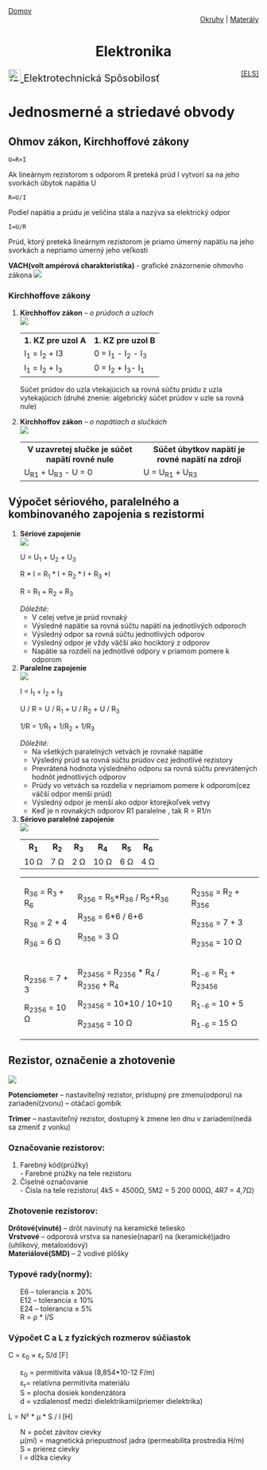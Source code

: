 <div align="center">
    <div align="left">
        <a href="/README.md">Domov</a>
    </div>
    <div align="right">
        <a href="../OKRUHY.md#Elektrotechnické-predmety">Okruhy</a>
        |
        <a href=".">Materály</a>
    </div>

# Elektronika
</div>


<div style="display: flex; justify-content: space-between;">
    <span style="font-size: 20px;">
        <a href= "/TCOZ/ELK/ELS/ELEKTOTECHICKA_SPOSOBILOST.md">
            <img src="https://www.svgrepo.com/show/509554/caution-electricity.svg" width="25" alt="[ELS]">
        </a>
        Elektrotechnická Spôsobilosť
    </span>
    <span><a href= "/TCOZ/ELK/ELS/ELEKTOTECHICKA_SPOSOBILOST.md">[ELS]</a></span>
</div>

# Jednosmerné a striedavé obvody

## Ohmov zákon, Kirchhoffové zákony
```
U=R×I
```
Ak lineárnym rezistorom s odporom R preteká prúd I vytvorí sa na jeho svorkách úbytok napätia U
```
R=U/I
```
Podiel napätia a prúdu je veličina stála a nazýva sa elektrický odpor
```
I=U/R
```
Prúd, ktorý preteká lineárnym rezistorom je priamo úmerný napätiu na jeho svorkách a nepriamo úmerný jeho veľkosti

**VACH(volt ampérová charakteristika)** -  grafické znázornenie ohmovho zákona
<img src='./img/g1.png'>

### Kirchhoffove zákony
<ol>
    <li>
        <b>Kirchhoffov zákon</b><i> – o prúdoch a uzloch</i><br>
        <img src='./img/sch1.png'>
        <table>
          <tr>
            <th>1. KZ pre uzol A</th>
            <th>1. KZ pre uzol B</th>
          </tr>
          <tr>
            <td>I<sub>1</sub> = I<sub>2</sub> + I</sub>3</td>
            <td>0 = I<sub>1</sub> - I<sub>2</sub> - I<sub>3</sub></td>
          </tr>
          <tr>
            <td>I<sub>1</sub> = I<sub>2</sub> + I<sub>3</sub></td>
            <td>0 = I<sub>2</sub> + I<sub>3</sub>- I<sub>1</sub></td>
          </tr>
        </table>
        <p>Súčet prúdov do uzla vtekajúcich sa rovná súčtu prúdu z uzla vytekajúcich (druhé znenie: algebrický súčet prúdov v uzle sa rovná nule)</p>
    </li><li>
        <b>Kirchhoffov zákon</b><i> – o napätiach a slučkách</i><br>
        <img src='./img/sch2.png'>
        <table>
          <tr>
            <th>V uzavretej slučke je súčet napätí rovné nule</th>
            <th>Súčet úbytkov napätí je rovné napätí na zdroji</th>
          </tr>
          <tr>
            <td>U<sub>R1</sub> + U<sub>R3</sub> - U = 0</td>
            <td>U = U<sub>R1</sub> + U<sub>R3</sub></td>
          </tr>
        </table>
    </li>
</ol>

## Výpočet sériového, paralelného a kombinovaného zapojenia s rezistormi 
<ol>
    <li>
        <b>Sériové zapojenie</b><br>
        <img src='./img/sch3.png'>
        <p>U = U<sub>1</sub> + U<sub>2</sub> + U<sub>3</sub></p>
        <p>R * I = R<sub>1</sub> * I + R<sub>2</sub> * I + R<sub>3</sub> *I</p>
        <p>R = R<sub>1</sub> + R<sub>2</sub> + R<sub>3</sub></p>
        <i>Dôležité: </i>
        <ul>
            <li>
                V celej vetve je prúd rovnaký
            </li><li>
                Výsledné napätie sa rovná súčtu napätí na jednotlivých odporoch
            </li><li>
                Výsledný odpor sa rovná súčtu jednotlivých odporov
            </li><li>
                Výsledný odpor je vždy väčší ako hociktorý z odporov
            </li><li>
                Napätie sa rozdelí na jednotlivé odpory v priamom pomere k odporom
            </li>
        </ul>
    </li><li>
        <b>Paralelne zapojenie</b><br>
        <img src='./img/sch4.png'>
        <p>I = I<sub>1</sub> + I<sub>2</sub> + I<sub>3</sub></p>
        <p>U / R = U / R<sub>1</sub> + U / R<sub>2</sub> + U / R<sub>3</sub></p>
        <p>1/R = 1/R<sub>1</sub> + 1/R<sub>2</sub> + 1/R<sub>3</sub></p>
        <i>Dôležité: </i>
        <ul>
            <li>
                Na všetkých paralelných vetvách je rovnaké napätie
            </li><li>
                Výsledný prúd sa rovná súčtu prúdov cez jednotlivé rezistory
            </li><li>
                Prevrátená hodnota výsledného odporu sa rovná súčtu prevrátených hodnôt jednotlivých odporov
            </li><li>
                Prúdy vo vetvách sa rozdelia v nepriamom pomere k odporom(cez väčší odpor menší prúd)
            </li><li>
                Výsledný odpor je menší ako odpor ktorejkoľvek vetvy
            </li><li>
                Keď je n rovnakých odporov R1 paralelne , tak  R = R1/n
            </li>
        </ul>
    </li><li>
        <b>Sériovo paralelné zapojenie</b><br>
        <img src='./img/sch5.png'>
        <table>
          <tr>
            <th>R<sub>1</sub></th>
            <th>R<sub>2</sub></th>
            <th>R<sub>3</sub></th>
            <th>R<sub>4</sub></th>
            <th>R<sub>5</sub></th>
            <th>R<sub>6</sub></th>
          </tr>
          <tr>
            <td>10 Ω</td>
            <td> 7 Ω</td>
            <td> 2 Ω</td>
            <td>10 Ω</td>
            <td> 6 Ω</td>
            <td> 4 Ω</td>
          </tr>
        </table>
        <table>
          <tr>
            <td>
                <p>R<sub>36</sub> = R<sub>3</sub> + R<sub>6</sub></p>
                <p>R<sub>36</sub> = 2 + 4</p>
                <p>R<sub>36</sub> = 6 Ω</p>
            </td><td>
                <p>R<sub>356</sub> = R<sub>5</sub>*R<sub>36</sub> / R<sub>5</sub>+R<sub>36</sub></p>
                <p>R<sub>356</sub> = 6*6 / 6+6</p>
                <p>R<sub>356</sub> = 3 Ω</p>
            </td><td>
                <p>R<sub>2356</sub> = R<sub>2</sub> + R<sub>356</sub></p>
                <p>R<sub>2356</sub> = 7 + 3</p>
                <p>R<sub>2356</sub> = 10 Ω</p>
            </td>
          </tr>
          <tr>
            <td>
                <p>R<sub>2356</sub> = 7 + 3</p>
                <p>R<sub>2356</sub> = 10 Ω</p>
            </td><td>
                <p>R<sub>23456</sub> = R<sub>2356</sub> * R<sub>4</sub> / R<sub>2356</sub> + R<sub>4</sub></p>
                <p>R<sub>23456</sub> = 10*10 / 10+10</p>
                <p>R<sub>23456</sub> = 10 Ω</p>
            </td><td>
                <p>R<sub>1-6</sub> = R<sub>1</sub> + R<sub>23456</sub></p>
                <p>R<sub>1-6</sub> = 10 + 5</p>
                <p>R<sub>1-6</sub> = 15 Ω</p>
            </td>
          </tr>
        </table>
    </li>
</ol>

## Rezistor, označenie a zhotovenie
<img src='./img/sch6.png'>

**Potenciometer** – nastaviteľný rezistor, prístupný pre zmenu(odporu)  na zariadení(zvonu) – otáčací gombík

**Trimer** – nastaviteľný rezistor, dostupný k zmene len dnu v zariadení(nedá sa zmeniť z vonku)
### Označovanie rezistorov: 
<ol>
    <li>
        Farebný kód(prúžky) <br>
        - Farebné prúžky na tele rezistoru
    </li><li>
        Číselné označovanie <br>
        - Čísla na tele rezistoru( 4k5 = 4500Ω, 5M2 = 5 200 000Ω, 4R7 = 4,7Ω) 
    </li>
</ol>

### Zhotovenie rezistorov: 
**Drôtové(vinuté)** – drôt navinutý na keramické teliesko<br>
**Vrstvové** – odporová vrstva sa nanesie(naparí) na (keramické)jadro (uhlíkový, metaloxidový)<br>
**Materiálové(SMD)** – 2 vodivé plôšky

### Typové rady(normy):
<ul type=none>
    <li>
        E6 – tolerancia ± 20%
    </li><li>
        E12 – tolerancia ± 10%
    </li><li>
        E24 – tolerancia ± 5%
    </li><li>
        R = ρ * l/S
    </li>
</ul>

### Výpočet C a L z fyzických rozmerov súčiastok
C = ε<sub>0</sub> × ε<sub>r</sub> S/d [F] <br>
<ul type=none>
    <li>
        ε<sub>0</sub> = permitivita vákua (8,854*10-12 F/m) 
    </li><li>
        ε<sub>r</sub>= relatívna permitivita materiálu
    </li><li>
        S = plocha dosiek kondenzátora
    </li><li>
        d = vzdialenosť medzi dielektrikami(priemer dielektrika)
    </li>
</ul>

L = N² * μ * S / l      [H]<br>
<ul type=none>
    <li>
        N = počet závitov cievky
    </li><li>
        μ(mí) = magnetická priepustnosť jadra (permeabilita prostredia H/m)
    </li><li>
        S = prierez cievky
    </li><li>
        l =  dĺžka cievky
    </li>
</ul>

